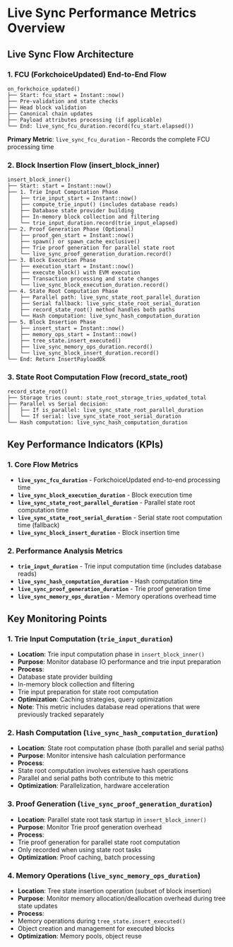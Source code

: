 # Live Sync Performance Metrics Overview

## Live Sync Flow Architecture

### 1. FCU (ForkchoiceUpdated) End-to-End Flow

```
on_forkchoice_updated()
├── Start: fcu_start = Instant::now()
├── Pre-validation and state checks
├── Head block validation
├── Canonical chain updates
├── Payload attributes processing (if applicable)
└── End: live_sync_fcu_duration.record(fcu_start.elapsed())
```

**Primary Metric**: `live_sync_fcu_duration` - Records the complete FCU processing time

### 2. Block Insertion Flow (insert_block_inner)

```
insert_block_inner()
├── Start: start = Instant::now()
├── 1. Trie Input Computation Phase
│   ├── trie_input_start = Instant::now()
│   ├── compute_trie_input() (includes database reads)
│   ├── Database state provider building
│   ├── In-memory block collection and filtering
│   └── trie_input_duration.record(trie_input_elapsed)
├── 2. Proof Generation Phase (Optional)
│   ├── proof_gen_start = Instant::now()
│   ├── spawn() or spawn_cache_exclusive()
│   ├── Trie proof generation for parallel state root
│   └── live_sync_proof_generation_duration.record()
├── 3. Block Execution Phase
│   ├── execution_start = Instant::now()
│   ├── execute_block() with EVM execution
│   ├── Transaction processing and state changes
│   └── live_sync_block_execution_duration.record()
├── 4. State Root Computation Phase
│   ├── Parallel path: live_sync_state_root_parallel_duration
│   ├── Serial fallback: live_sync_state_root_serial_duration
│   ├── record_state_root() method handles both paths
│   └── Hash computation: live_sync_hash_computation_duration
├── 5. Block Insertion Phase
│   ├── insert_start = Instant::now()
│   ├── memory_ops_start = Instant::now()
│   ├── tree_state.insert_executed()
│   ├── live_sync_memory_ops_duration.record()
│   └── live_sync_block_insert_duration.record()
└── End: Return InsertPayloadOk
```

### 3. State Root Computation Flow (record_state_root)

```
record_state_root()
├── Storage tries count: state_root_storage_tries_updated_total
├── Parallel vs Serial decision:
│   ├── If is_parallel: live_sync_state_root_parallel_duration
│   └── If serial: live_sync_state_root_serial_duration
└── Hash computation: live_sync_hash_computation_duration
```

## Key Performance Indicators (KPIs)

### 1. Core Flow Metrics

-   **`live_sync_fcu_duration`** - ForkchoiceUpdated end-to-end processing time
-   **`live_sync_block_execution_duration`** - Block execution time
-   **`live_sync_state_root_parallel_duration`** - Parallel state root computation time
-   **`live_sync_state_root_serial_duration`** - Serial state root computation time (fallback)
-   **`live_sync_block_insert_duration`** - Block insertion time

### 2. Performance Analysis Metrics

-   **`trie_input_duration`** - Trie input computation time (includes database reads)
-   **`live_sync_hash_computation_duration`** - Hash computation time
-   **`live_sync_proof_generation_duration`** - Trie proof generation time
-   **`live_sync_memory_ops_duration`** - Memory operations overhead time

## Key Monitoring Points

### 1. Trie Input Computation (`trie_input_duration`)

-   **Location**: Trie input computation phase in `insert_block_inner()`
-   **Purpose**: Monitor database IO performance and trie input preparation
-   **Process**: 
  - Database state provider building
  - In-memory block collection and filtering
  - Trie input preparation for state root computation
-   **Optimization**: Caching strategies, query optimization
-   **Note**: This metric includes database read operations that were previously tracked separately

### 2. Hash Computation (`live_sync_hash_computation_duration`)

-   **Location**: State root computation phase (both parallel and serial paths)
-   **Purpose**: Monitor intensive hash calculation performance
-   **Process**: 
  - State root computation involves extensive hash operations
  - Parallel and serial paths both contribute to this metric
-   **Optimization**: Parallelization, hardware acceleration

### 3. Proof Generation (`live_sync_proof_generation_duration`)

-   **Location**: Parallel state root task startup in `insert_block_inner()`
-   **Purpose**: Monitor Trie proof generation overhead
-   **Process**: 
  - Trie proof generation for parallel state root computation
  - Only recorded when using state root tasks
-   **Optimization**: Proof caching, batch processing

### 4. Memory Operations (`live_sync_memory_ops_duration`)

-   **Location**: Tree state insertion operation (subset of block insertion)
-   **Purpose**: Monitor memory allocation/deallocation overhead during tree state updates
-   **Process**: 
  - Memory operations during `tree_state.insert_executed()`
  - Object creation and management for executed blocks
-   **Optimization**: Memory pools, object reuse